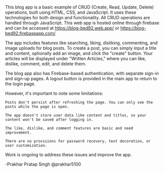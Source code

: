 This blog app is a basic example of CRUD (Create, Read, Update, Delete) operations, built using HTML, CSS, and JavaScript. It uses these technologies for both design and functionality. All CRUD operations are handled through JavaScript.
This web app is hosted online through firebase and can be accessed at https://blog-bed92.web.app/ or https://blog-bed92.firebaseapp.com/

The app includes features like searching, liking, disliking, commenting, and image uploads for blog posts. To create a post, you can simply input a title and content, optionally add an image, and click the "create" button. Your articles will be displayed under "Written Articles," where you can like, dislike, comment, edit, and delete them.

The blog app also has Firebase-based authentication, with separate sign-in and sign-up pages. A logout button is provided in the main app to return to the login page.

However, it's important to note some limitations:

    Posts don't persist after refreshing the page. You can only see the posts while the page is open.

    The app doesn't store user data like content and titles, so your content won't be saved after logging in.

    The like, dislike, and comment features are basic and need improvement.

    There are no provisions for password recovery, text decoration, or user customization.

Work is ongoing to address these issues and improve the app.

-Prakhar Pratap Singh
@prakhar5100
